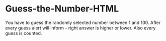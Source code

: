 # Guess-the-Number-HTML
You have to guess the randomly selected number between 1 and 100. After every guess alert will inform - right answer is higher or lower. Also every guess is counted.
